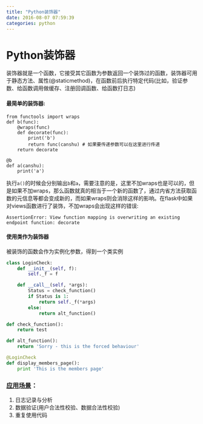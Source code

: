 ```yaml
---
title: "Python装饰器"
date: 2016-08-07 07:59:39
categories: python
---
```

# Python装饰器
装饰器就是一个函数，它接受其它函数为参数返回一个装饰过的函数，装饰器可用于静态方法、属性(@staticmethod)，在函数前后执行特定代码(比如，验证参数、给函数调用做缓存、注册回调函数、给函数打日志)

#### 最简单的装饰器:

	from functools import wraps
	def b(func):
		@wraps(func)
		def decorate(func):
			print('b')
			return func(canshu)	# 如果要传递参数可以在这里进行传递
		return decorate
		
	@b
	def a(canshu):
		print('a')
执行`a()`的时候会分别输出`b`和`a`，需要注意的是，这里不加wraps也是可以的，但是如果不加wraps，那么函数就真的相当于一个新的函数了，通过内省方法获取函数的元信息等都会变成新的，而如果wraps则会消除这样的影响。在flask中如果对views函数进行了装饰，不加wraps会出现这样的错误:

	AssertionError: View function mapping is overwriting an existing endpoint function: decorate
#### 使用类作为装饰器

被装饰的函数会作为实例化参数，得到一个类实例

```python
class LoginCheck:
    def __init__(self, f):
        self._f = f

    def __call__(self, *args):
        Status = check_function()
        if Status is 1:
            return self._f(*args)
        else:
            return alt_function()

def check_function():
    return test

def alt_function():
    return 'Sorry - this is the forced behaviour'

@LoginCheck
def display_members_page():
    print 'This is the members page'
```

### [应用场景](https://www.oreilly.com/ideas/5-reasons-you-need-to-learn-to-write-python-decorators?utm_source=feedburner&utm_medium=feed&utm_campaign=Feed%3A+oreilly%2Fradar%2Fatom+%28O%27Reilly+Radar%29)：

1. 日志记录与分析
2. 数据验证(用户合法性校验、数据合法性校验)
3. 重复使用代码
